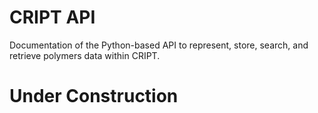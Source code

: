# CRIPT API

Documentation of the Python-based API to represent, store, search, and retrieve
polymers data within CRIPT.

# Under Construction

